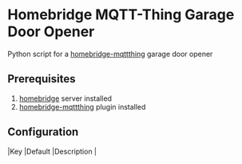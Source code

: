 # Homebridge MQTT-Thing Garage Door Opener
Python script for a [homebridge-mqttthing](https://github.com/arachnetech/homebridge-mqttthing) garage door opener

## Prerequisites
1. [homebridge](https://github.com/homebridge/homebridge) server installed
2. [homebridge-mqttthing](https://github.com/arachnetech/homebridge-mqttthing) plugin installed

## Configuration
|Key 	|Default 	|Description  |
